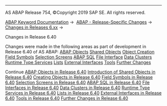   

* * *

AS ABAP Release 754, ©Copyright 2019 SAP SE. All rights reserved.

[ABAP Keyword Documentation](https://help.sap.com/doc/abapdocu_754_index_htm/7.54/en-US/abenabap.htm) →  [ABAP - Release-Specific Changes](https://help.sap.com/doc/abapdocu_754_index_htm/7.54/en-US/abennews.htm) →  [Changes in Releases 6.xx](https://help.sap.com/doc/abapdocu_754_index_htm/7.54/en-US/abennews-6.htm) → 

Changes in Release 6.40

Changes were made in the following areas as part of development in Release 6.40 of AS ABAP:
[ABAP Objects](https://help.sap.com/doc/abapdocu_754_index_htm/7.54/en-US/abennews-640-objects.htm)
[Shared Objects](https://help.sap.com/doc/abapdocu_754_index_htm/7.54/en-US/abennews-640-shared_objects.htm)
[Object Creation](https://help.sap.com/doc/abapdocu_754_index_htm/7.54/en-US/abennews-640-create.htm)
[Field Symbols](https://help.sap.com/doc/abapdocu_754_index_htm/7.54/en-US/abennews-640-field_symbols.htm)
[Selection Screens](https://help.sap.com/doc/abapdocu_754_index_htm/7.54/en-US/abennews-640-selection_screens.htm)
[ABAP SQL](https://help.sap.com/doc/abapdocu_754_index_htm/7.54/en-US/abennews-640-sql.htm)
[File Interface](https://help.sap.com/doc/abapdocu_754_index_htm/7.54/en-US/abennews-640-dataset.htm)
[Data Clusters](https://help.sap.com/doc/abapdocu_754_index_htm/7.54/en-US/abennews-640-datacluster.htm)
[Runtime Type Services](https://help.sap.com/doc/abapdocu_754_index_htm/7.54/en-US/abennews-640-rtti.htm)
[Lists](https://help.sap.com/doc/abapdocu_754_index_htm/7.54/en-US/abennews-640-lists.htm)
[External Interfaces](https://help.sap.com/doc/abapdocu_754_index_htm/7.54/en-US/abennews-640-external.htm)
[Tools](https://help.sap.com/doc/abapdocu_754_index_htm/7.54/en-US/abennews-640-tools.htm)
[Further Changes](https://help.sap.com/doc/abapdocu_754_index_htm/7.54/en-US/abennews-640-others.htm)

Continue
[ABAP Objects in Release 6.40](https://help.sap.com/doc/abapdocu_754_index_htm/7.54/en-US/abennews-640-objects.htm)
[Introduction of Shared Objects in Release 6.40](https://help.sap.com/doc/abapdocu_754_index_htm/7.54/en-US/abennews-640-shared_objects.htm)
[Creating Objects in Release 6.40](https://help.sap.com/doc/abapdocu_754_index_htm/7.54/en-US/abennews-640-create.htm)
[Field Symbols in Release 6.40](https://help.sap.com/doc/abapdocu_754_index_htm/7.54/en-US/abennews-640-field_symbols.htm)
[Selection Screens in Release 6.40](https://help.sap.com/doc/abapdocu_754_index_htm/7.54/en-US/abennews-640-selection_screens.htm)
[ABAP SQL in Release 6.40](https://help.sap.com/doc/abapdocu_754_index_htm/7.54/en-US/abennews-640-sql.htm)
[File Interfaces in Release 6.40](https://help.sap.com/doc/abapdocu_754_index_htm/7.54/en-US/abennews-640-dataset.htm)
[Data Clusters in Release 6.40](https://help.sap.com/doc/abapdocu_754_index_htm/7.54/en-US/abennews-640-datacluster.htm)
[Runtime Type Services in Release 6.40](https://help.sap.com/doc/abapdocu_754_index_htm/7.54/en-US/abennews-640-rtti.htm)
[Lists in Release 6.40](https://help.sap.com/doc/abapdocu_754_index_htm/7.54/en-US/abennews-640-lists.htm)
[External Interfaces in Release 6.40](https://help.sap.com/doc/abapdocu_754_index_htm/7.54/en-US/abennews-640-external.htm)
[Tools in Release 6.40](https://help.sap.com/doc/abapdocu_754_index_htm/7.54/en-US/abennews-640-tools.htm)
[Further Changes in Release 6.40](https://help.sap.com/doc/abapdocu_754_index_htm/7.54/en-US/abennews-640-others.htm)